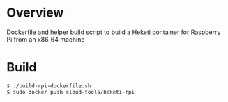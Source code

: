 # Overview
Dockerfile and helper build script to build a Heketi container
for Raspberry Pi from an x86_64 machine

# Build

```
$ ./build-rpi-dockerfile.sh
$ sudo docker push cloud-tools/heketi-rpi
```

